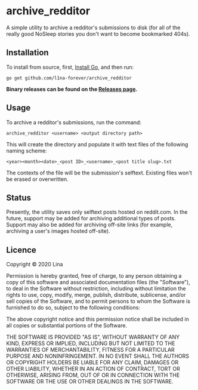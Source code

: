 archive_redditor
================

A simple utility to archive a redditor's submissions to disk (for all of the really good NoSleep stories you don't want to become bookmarked 404s).

## Installation

To install from source, first, [Install Go](https://golang.org/doc/install), and then run:

    go get github.com/l1na-forever/archive_redditor

**Binary releases can be found on the [Releases page](https://github.com/l1na-forever/archive_redditor/releases/).**

## Usage

To archive a redditor's submissions, run the command:

    archive_redditor <username> <output directory path>

This will create the directory and populate it with text files of the following naming scheme:

    <year><month><date>_<post ID>_<username>_<post title slug>.txt

The contexts of the file will be the submission's selftext. Existing files won't be erased or overwritten.

## Status

Presently, the utility saves only selftext posts hosted on reddit.com. In the future, support may be added for archiving additional types of posts. Support may also be added for archiving off-site links (for example, archiving a user's images hosted off-site).

## Licence

Copyright © 2020 Lina

Permission is hereby granted, free of charge, to any person obtaining a copy of this software and associated documentation files (the "Software"), to deal in the Software without restriction, including without limitation the rights to use, copy, modify, merge, publish, distribute, sublicense, and/or sell copies of the Software, and to permit persons to whom the Software is furnished to do so, subject to the following conditions:

The above copyright notice and this permission notice shall be included in all copies or substantial portions of the Software.

THE SOFTWARE IS PROVIDED "AS IS", WITHOUT WARRANTY OF ANY KIND, EXPRESS OR IMPLIED, INCLUDING BUT NOT LIMITED TO THE WARRANTIES OF MERCHANTABILITY, FITNESS FOR A PARTICULAR PURPOSE AND NONINFRINGEMENT. IN NO EVENT SHALL THE AUTHORS OR COPYRIGHT HOLDERS BE LIABLE FOR ANY CLAIM, DAMAGES OR OTHER LIABILITY, WHETHER IN AN ACTION OF CONTRACT, TORT OR OTHERWISE, ARISING FROM, OUT OF OR IN CONNECTION WITH THE SOFTWARE OR THE USE OR OTHER DEALINGS IN THE SOFTWARE.